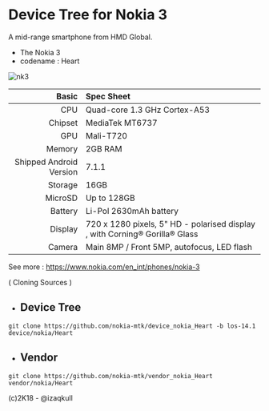 Device Tree for Nokia 3
===========================================
A mid-range smartphone from HMD Global.

- The Nokia 3
- codename : Heart

![nk3](/assert/nokia-3.jpg "NOKIA-3")

Basic   | Spec Sheet
-------:|:-------------------------
CPU     | Quad-core 1.3 GHz Cortex-A53
Chipset | MediaTek MT6737
GPU     | Mali-T720
Memory  | 2GB RAM
Shipped Android Version | 7.1.1
Storage | 16GB
MicroSD | Up to 128GB
Battery | Li-Pol 2630mAh battery
Display | 720 x 1280 pixels, 5" HD - polarised display , with Corning® Gorilla® Glass
Camera  | Main 8MP / Front 5MP, autofocus, LED flash

See more : https://www.nokia.com/en_int/phones/nokia-3

 ( Cloning Sources )

* Device Tree
  -------------
```git clone https://github.com/nokia-mtk/device_nokia_Heart -b los-14.1 device/nokia/Heart ```

* Vendor 
  --------
```git clone https://github.com/nokia-mtk/vendor_nokia_Heart vendor/nokia/Heart ```

(c)2K18 - @izaqkull

